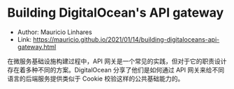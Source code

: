 # Building DigitalOcean's API gateway

* Author: Mauricio Linhares
* Link: https://mauricio.github.io/2021/01/14/building-digitaloceans-api-gateway.html

在微服务基础设施构建过程中，API 网关是一个常见的实践，但对于它的职责设计存在着多种不同的方案。DigitalOcean 分享了他们是如何通过 API 网关来给不同语言的后端服务提供类似于 Cookie 校验这样的公共基础能力的。
